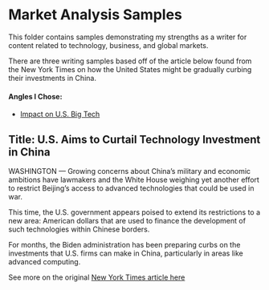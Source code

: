 # Market Analysis Samples
This folder contains samples demonstrating my strengths as a writer for content related to technology, business, and global markets.  

There are three writing samples based off of the article below found from the New York Times on how the United States might be gradually curbing their investments in China.

#### Angles I Chose:
- [Impact on U.S. Big Tech](https://github.com/dyanabutler/writing-samples/blob/main/marketContent/angle2.md)

## Title: U.S. Aims to Curtail Technology Investment in China

WASHINGTON — Growing concerns about China’s military and economic ambitions have lawmakers and the White House weighing yet another effort to restrict Beijing’s access to advanced technologies that could be used in war.

This time, the U.S. government appears poised to extend its restrictions to a new area: American dollars that are used to finance the development of such technologies within Chinese borders.

For months, the Biden administration has been preparing curbs on the investments that U.S. firms can make in China, particularly in areas like advanced computing.

See more on the original [New York Times article here](https://www.nytimes.com/2023/02/09/business/us-china-investing-tech-biden.html)